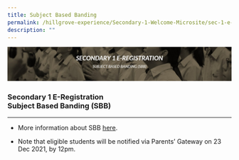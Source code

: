 ```yaml
---
title: Subject Based Banding
permalink: /hillgrove-experience/Secondary-1-Welcome-Microsite/sec-1-e-registraton/subject-based/
description: ""
---
```

![](/images/subject%20based%20banding.jpg)
### **Secondary 1 E-Registration <br> Subject Based Banding (SBB)**
------------------------------------------------------------------------
*   More information about SBB [here](https://docs.google.com/presentation/d/1AuP9PgQDk5c9-OIwDXNAnftt9dFc2EKu/edit?usp=sharing&ouid=106753881678494330899&rtpof=true&sd=true).
    
*   Note that eligible students will be notified via Parents’ Gateway on 23 Dec 2021, by 12pm.